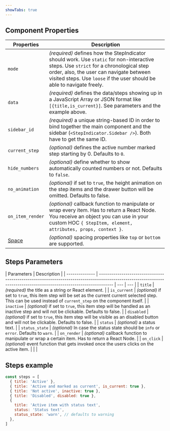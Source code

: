 ```yaml
---
showTabs: true
---
```


## Component Properties

| Properties                                  | Description                                                                                                                                                                                                                                                |
| ------------------------------------------- | ---------------------------------------------------------------------------------------------------------------------------------------------------------------------------------------------------------------------------------------------------------- |
| `mode`                                      | _(required)_ defines how the StepIndicator should work. Use `static` for non-interactive steps. Use `strict` for a chronological step order, also, the user can navigate between visited steps. Use `loose` if the user should be able to navigate freely. |
| `data`                                      | _(required)_ defines the data/steps showing up in a JavaScript Array or JSON format like `[{title,is_current}]`. See parameters and the example above.                                                                                                     |
| `sidebar_id`                                | _(required)_ a unique string-based ID in order to bind together the main component and the sidebar (`<StepIndicator.Sidebar />`). Both have to get the same ID.                                                                                            |
| `current_step`                              | _(optional)_ defines the active number marked step starting by 0. Defaults to `0`.                                                                                                                                                                         |
| `hide_numbers`                              | _(optional)_ define whether to show automatically counted numbers or not. Defaults to `false`.                                                                                                                                                             |
| `no_animation`                              | _(optional)_ if set to `true`, the height animation on the step items and the drawer button will be omitted. Defaults to false.                                                                                                                            |
| `on_item_render`                            | _(optional)_ callback function to manipulate or wrap every item. Has to return a React Node. You receive an object you can use in your custom HOC `{ StepItem, element, attributes, props, context }`.                                                     |
| [Space](/uilib/components/space/properties) | _(optional)_ spacing properties like `top` or `bottom` are supported.                                                                                                                                                                                      |

## Steps Parameters

| Parameters     | Description                                                                                                                                                         |
| -------------- | ------------------------------------------------------------------------------------------------------------------------------------------------------------------- | --- | --- |
| `title`        | _(required)_ the title as a string or React element.                                                                                                                |
| `is_current`   | _(optional)_ if set to `true`, this item step will be set as the current current selected step. This can be used instead of `current_step` on the component itself. |
| `inactive`     | _(optional)_ if set to `true`, this item step will be handled as an inactive step and will not be clickable. Defaults to false.                                     |
| `disabled`     | _(optional)_ if set to `true`, this item step will be visible as an disabled button and will not be clickable. Defaults to false.                                   |
| `status`       | _(optional)_ a status text.                                                                                                                                         |
| `status_state` | _(optional)_ In case the status state should be `info` or `error`. Defaults to `warn`.                                                                              |
| `on_render`    | _(optional)_ callback function to manipulate or wrap a certain item. Has to return a React Node.                                                                    |
| `on_click`     | _(optional)_ event function that gets invoked once the users clicks on the active item.                                                                             |     |     |

## Steps example

```js
const steps = [
  { title: 'Active' },
  { title: 'Active and marked as current', is_current: true },
  { title: 'Not active', inactive: true },
  { title: 'Disabled', disabled: true },
  {
    title: 'Active item with status text',
    status: 'Status text',
    status_state: 'warn', // defaults to warning
  },
]
```
